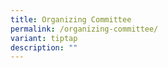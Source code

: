 ```yaml
---
title: Organizing Committee
permalink: /organizing-committee/
variant: tiptap
description: ""
---
```

<p></p>